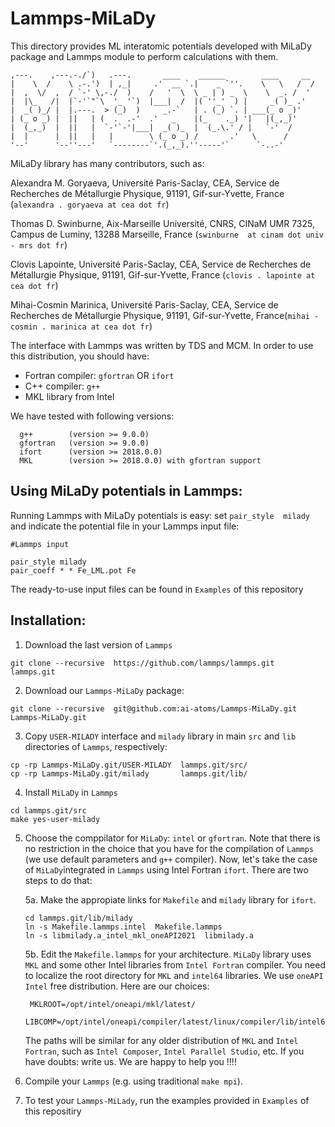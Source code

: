 # Lammps-MiLaDy
This directory provides ML interatomic potentials developed with MiLaDy package and Lammps module to perform calculations with them. 

```
,---.    ,---.-./`)   .---.       ____    ______        ____     __  
|    \  /    \ .-.')  | ,_|     .'  __ `.|    _ `''.    \   \   /  / 
|  ,  \/  ,  / `-' \,-./  )    /   '  \  \ _ | ) _  \    \  _. /  '  
|  |\_   /|  |`-'`"`\  '_ '`)  |___|  /  |( ''_'  ) |     _( )_ .'   
|  _( )_/ |  |.---.  > (_)  )     _.-`   | . (_) `. | ___(_ o _)'    
| (_ o _) |  ||   | (  .  .-'  .'   _    |(_    ._) '|   |(_,_)'     
|  (_,_)  |  ||   |  `-'`-'|___|  _( )_  |  (_.\.' / |   `-'  /      
|  |      |  ||   |   |        \ (_ o _) /       .'   \      /       
'--'      '--''---'   `--------`'.(_,_).''-----'`      `-..-'        
```
MiLaDy library has many contributors, such as:

Alexandra M. Goryaeva, Université Paris-Saclay, CEA, Service de Recherches de Métallurgie Physique, 91191, Gif-sur-Yvette, France (`alexandra . goryaeva at cea dot fr`) 

Thomas  D. Swinburne, Aix-Marseille Université, CNRS, CINaM UMR 7325, Campus de Luminy, 13288 Marseille, France (`swinburne  at cinam dot univ - mrs dot fr`)

Clovis Lapointe, Université Paris-Saclay, CEA, Service de Recherches de Métallurgie Physique, 91191, Gif-sur-Yvette, France (`clovis . lapointe at cea dot fr`) 

Mihai-Cosmin Marinica, Université Paris-Saclay, CEA, Service de Recherches de Métallurgie Physique, 91191, Gif-sur-Yvette, France(`mihai - cosmin . marinica at cea dot fr`)

The interface with Lammps was written by TDS and MCM. In order to use this distribution, you should have:

- Fortran compiler: `gfortran` OR `ifort`
- C++ compiler: `g++` 
- MKL library from Intel 

We have tested with following versions:
```
  g++        (version >= 9.0.0)
  gfortran   (version >= 9.0.0)
  ifort      (version >= 2018.0.0)
  MKL        (version >= 2018.0.0) with gfortran support
```


Using MiLaDy potentials in Lammps:
--------------------------------------
Running Lammps with MiLaDy potentials is easy: set `pair_style  milady` and indicate the potential file in your Lammps input file:

```
#Lammps input

pair_style milady
pair_coeff * * Fe_LML.pot Fe 
```
The ready-to-use input files can be found in `Examples` of this repository


Installation:
-----------------


1. Download the last version of `Lammps`

```
git clone --recursive  https://github.com/lammps/lammps.git  lammps.git 
```

2. Download our `Lammps-MiLaDy` package:

```
git clone --recursive  git@github.com:ai-atoms/Lammps-MiLaDy.git Lammps-MiLaDy.git
```

3. Copy `USER-MILADY` interface and `milady` library in main `src` and `lib` directories of `Lammps`, respectively:

```
cp -rp Lammps-MiLaDy.git/USER-MILADY  lammps.git/src/
cp -rp Lammps-MiLaDy.git/milady       lammps.git/lib/
```

4. Install `MiLaDy` in `Lammps`

```
cd lammps.git/src 
make yes-user-milady
```

5. Choose the comppilator for `MiLaDy`: `intel` or `gfortran`. Note that there is no restriction in the choice that you have for the compilation 
of `Lammps` (we use default parameters and `g++` compiler). 
    Now, let's take the case of `MiLaDy`integrated in `Lammps`  using Intel Fortran `ifort`. There are two steps to do that:
    
    5a. Make the appropiate links for `Makefile` and `milady` library for `ifort`. 
    
    ```
    cd lammps.git/lib/milady
    ln -s Makefile.lammps.intel  Makefile.lammps
    ln -s libmilady.a_intel_mkl_oneAPI2021  libmilady.a
    ```
    
    5b. Edit the `Makefile.lammps` for your architecture. `MiLaDy` library uses `MKL` and some other Intel libraries from `Intel Fortran` compiler. You need to   localize the root directory for `MKL` and `intel64` libraries. We use `oneAPI Intel` free distribution. Here are our choices:

   ```
    MKLROOT=/opt/intel/oneapi/mkl/latest/
    LIBCOMP=/opt/intel/oneapi/compiler/latest/linux/compiler/lib/intel64/
   ```
   The paths will be similar for any older distribution of `MKL` and `Intel Fortran`,  such as `Intel Composer`, `Intel Parallel Studio`,  etc.
   If you have doubts: write us. We are happy to help you !!!!

6. Compile your `Lammps` (e.g. using traditional `make mpi`). 
7. To test your `Lammps-MiLady`, run the examples provided in `Examples` of this repositiry


